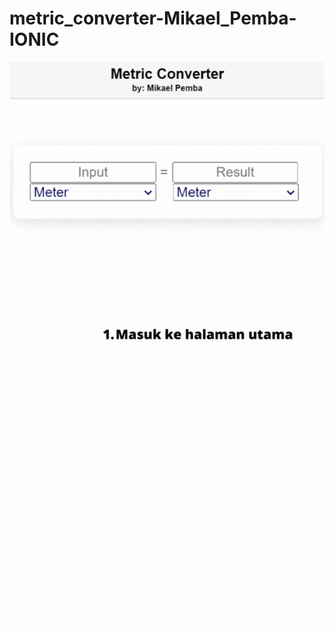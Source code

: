 # metric_converter-Mikael_Pemba-IONIC

![](https://github.com/Kaelp7/metric_converter-Mikael_Pemba-IONIC/blob/main/metric_converter-Mikael_Pemba.gif)
